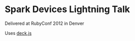 # Spark Devices Lightning Talk

Delivered at RubyConf 2012 in Denver

Uses [deck.js](http://imakewebthings.com/deck.js/)
